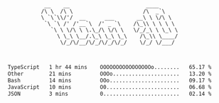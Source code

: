 <div align="center">
<pre><code>
 __    __                        ____      
/\ \  /\ \                      /\  _`\    
\ `\`\\/'/  __      ___       __\ \ \/\ \  
 `\ `\ /' /'__`\  /' _ `\    /\_\\ \ \ \ \ 
   `\ \ \/\ \ \.\_/\ \/\ \   \/_/_\ \ \_\ \
     \ \_\ \__/.\_\ \_\ \_\    /\_\\ \____/
      \/_/\/__/\/_/\/_/\/_/    \/_/ \/___/ 
                                           

</code></pre>

<!--START_SECTION:waka-->

```txt
TypeScript   1 hr 44 mins    OOOOOOOOOOOOOOOOo........   65.17 %
Other        21 mins         OOOo.....................   13.20 %
Bash         14 mins         OOo......................   09.17 %
JavaScript   10 mins         O0.......................   06.68 %
JSON         3 mins          0........................   02.14 %
```

<!--END_SECTION:waka-->
